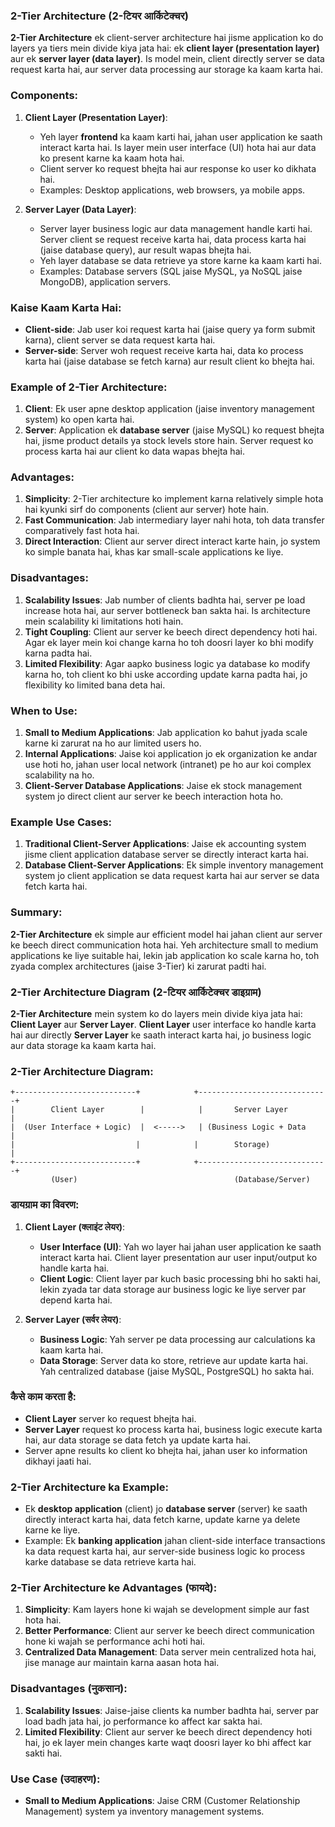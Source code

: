 ### **2-Tier Architecture (2-टियर आर्किटेक्चर)**

**2-Tier Architecture** ek client-server architecture hai jisme application ko do layers ya tiers mein divide kiya jata hai: ek **client layer (presentation layer)** aur ek **server layer (data layer)**. Is model mein, client directly server se data request karta hai, aur server data processing aur storage ka kaam karta hai.

### Components:
1. **Client Layer (Presentation Layer)**:
   - Yeh layer **frontend** ka kaam karti hai, jahan user application ke saath interact karta hai. Is layer mein user interface (UI) hota hai aur data ko present karne ka kaam hota hai.
   - Client server ko request bhejta hai aur response ko user ko dikhata hai.
   - Examples: Desktop applications, web browsers, ya mobile apps.

2. **Server Layer (Data Layer)**:
   - Server layer business logic aur data management handle karti hai. Server client se request receive karta hai, data process karta hai (jaise database query), aur result wapas bhejta hai.
   - Yeh layer database se data retrieve ya store karne ka kaam karti hai.
   - Examples: Database servers (SQL jaise MySQL, ya NoSQL jaise MongoDB), application servers.

### Kaise Kaam Karta Hai:
- **Client-side**: Jab user koi request karta hai (jaise query ya form submit karna), client server se data request karta hai.
- **Server-side**: Server woh request receive karta hai, data ko process karta hai (jaise database se fetch karna) aur result client ko bhejta hai.

### Example of 2-Tier Architecture:
1. **Client**: Ek user apne desktop application (jaise inventory management system) ko open karta hai.
2. **Server**: Application ek **database server** (jaise MySQL) ko request bhejta hai, jisme product details ya stock levels store hain. Server request ko process karta hai aur client ko data wapas bhejta hai.

### Advantages:
1. **Simplicity**: 2-Tier architecture ko implement karna relatively simple hota hai kyunki sirf do components (client aur server) hote hain.
2. **Fast Communication**: Jab intermediary layer nahi hota, toh data transfer comparatively fast hota hai.
3. **Direct Interaction**: Client aur server direct interact karte hain, jo system ko simple banata hai, khas kar small-scale applications ke liye.

### Disadvantages:
1. **Scalability Issues**: Jab number of clients badhta hai, server pe load increase hota hai, aur server bottleneck ban sakta hai. Is architecture mein scalability ki limitations hoti hain.
2. **Tight Coupling**: Client aur server ke beech direct dependency hoti hai. Agar ek layer mein koi change karna ho toh doosri layer ko bhi modify karna padta hai.
3. **Limited Flexibility**: Agar aapko business logic ya database ko modify karna ho, toh client ko bhi uske according update karna padta hai, jo flexibility ko limited bana deta hai.

### When to Use:
1. **Small to Medium Applications**: Jab application ko bahut jyada scale karne ki zarurat na ho aur limited users ho.
2. **Internal Applications**: Jaise koi application jo ek organization ke andar use hoti ho, jahan user local network (intranet) pe ho aur koi complex scalability na ho.
3. **Client-Server Database Applications**: Jaise ek stock management system jo direct client aur server ke beech interaction hota ho.

### Example Use Cases:
1. **Traditional Client-Server Applications**: Jaise ek accounting system jisme client application database server se directly interact karta hai.
2. **Database Client-Server Applications**: Ek simple inventory management system jo client application se data request karta hai aur server se data fetch karta hai.

### Summary:
**2-Tier Architecture** ek simple aur efficient model hai jahan client aur server ke beech direct communication hota hai. Yeh architecture small to medium applications ke liye suitable hai, lekin jab application ko scale karna ho, toh zyada complex architectures (jaise 3-Tier) ki zarurat padti hai.


### **2-Tier Architecture Diagram (2-टियर आर्किटेक्चर डाइग्राम)**

**2-Tier Architecture** mein system ko do layers mein divide kiya jata hai: **Client Layer** aur **Server Layer**. **Client Layer** user interface ko handle karta hai aur directly **Server Layer** ke saath interact karta hai, jo business logic aur data storage ka kaam karta hai.

### **2-Tier Architecture Diagram:**

```
+---------------------------+            +-----------------------------+
|        Client Layer        |            |       Server Layer          |
|  (User Interface + Logic)  |  <----->   | (Business Logic + Data      |
|                           |            |        Storage)             |
+---------------------------+            +-----------------------------+
         (User)                                   (Database/Server)
```

### **डायग्राम का विवरण:**

1. **Client Layer (क्लाइंट लेयर)**:
   - **User Interface (UI)**: Yah wo layer hai jahan user application ke saath interact karta hai. Client layer presentation aur user input/output ko handle karta hai.
   - **Client Logic**: Client layer par kuch basic processing bhi ho sakti hai, lekin zyada tar data storage aur business logic ke liye server par depend karta hai.

2. **Server Layer (सर्वर लेयर)**:
   - **Business Logic**: Yah server pe data processing aur calculations ka kaam karta hai.
   - **Data Storage**: Server data ko store, retrieve aur update karta hai. Yah centralized database (jaise MySQL, PostgreSQL) ho sakta hai.

### **कैसे काम करता है:**
- **Client Layer** server ko request bhejta hai.
- **Server Layer** request ko process karta hai, business logic execute karta hai, aur data storage se data fetch ya update karta hai.
- Server apne results ko client ko bhejta hai, jahan user ko information dikhayi jaati hai.

### **2-Tier Architecture ka Example:**
- Ek **desktop application** (client) jo **database server** (server) ke saath directly interact karta hai, data fetch karne, update karne ya delete karne ke liye.
- Example: Ek **banking application** jahan client-side interface transactions ka data request karta hai, aur server-side business logic ko process karke database se data retrieve karta hai.

### **2-Tier Architecture ke Advantages (फायदे):**
1. **Simplicity**: Kam layers hone ki wajah se development simple aur fast hota hai.
2. **Better Performance**: Client aur server ke beech direct communication hone ki wajah se performance achi hoti hai.
3. **Centralized Data Management**: Data server mein centralized hota hai, jise manage aur maintain karna aasan hota hai.

### **Disadvantages (नुकसान):**
1. **Scalability Issues**: Jaise-jaise clients ka number badhta hai, server par load badh jata hai, jo performance ko affect kar sakta hai.
2. **Limited Flexibility**: Client aur server ke beech direct dependency hoti hai, jo ek layer mein changes karte waqt doosri layer ko bhi affect kar sakti hai.

### **Use Case (उदाहरण):**
- **Small to Medium Applications**: Jaise CRM (Customer Relationship Management) system ya inventory management systems.
